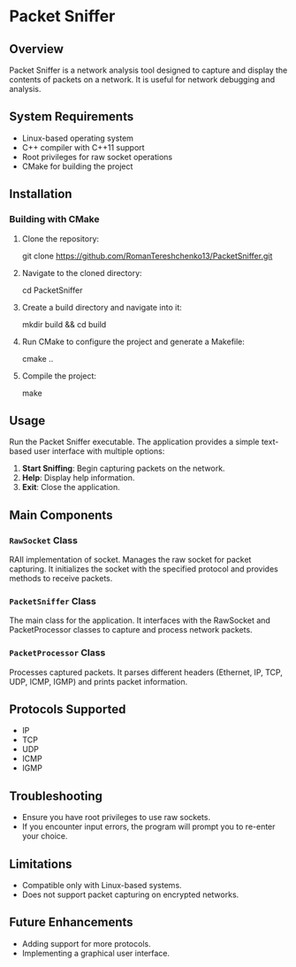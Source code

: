 # Packet Sniffer

## Overview
Packet Sniffer is a network analysis tool designed to capture and display the contents of packets on a network. It is useful for network debugging and analysis.

## System Requirements
- Linux-based operating system
- C++ compiler with C++11 support
- Root privileges for raw socket operations
- CMake for building the project

## Installation
### Building with CMake
1. Clone the repository:
   
      git clone https://github.com/RomanTereshchenko13/PacketSniffer.git
   
3. Navigate to the cloned directory:
   
      cd PacketSniffer
   
4. Create a build directory and navigate into it:
   
      mkdir build && cd build
   
5. Run CMake to configure the project and generate a Makefile:
   
      cmake ..
   
6. Compile the project:
   
      make

## Usage
Run the Packet Sniffer executable. The application provides a simple text-based user interface with multiple options:
1. **Start Sniffing**: Begin capturing packets on the network.
2. **Help**: Display help information.
3. **Exit**: Close the application.

## Main Components

### `RawSocket` Class
RAII implementation of socket. Manages the raw socket for packet capturing. It initializes the socket with the specified protocol and provides methods to receive packets.

### `PacketSniffer` Class
The main class for the application. It interfaces with the RawSocket and PacketProcessor classes to capture and process network packets.

### `PacketProcessor` Class
Processes captured packets. It parses different headers (Ethernet, IP, TCP, UDP, ICMP, IGMP) and prints packet information.

## Protocols Supported
- IP
- TCP
- UDP
- ICMP
- IGMP

## Troubleshooting
- Ensure you have root privileges to use raw sockets.
- If you encounter input errors, the program will prompt you to re-enter your choice.

## Limitations
- Compatible only with Linux-based systems.
- Does not support packet capturing on encrypted networks.

## Future Enhancements
- Adding support for more protocols.
- Implementing a graphical user interface.
